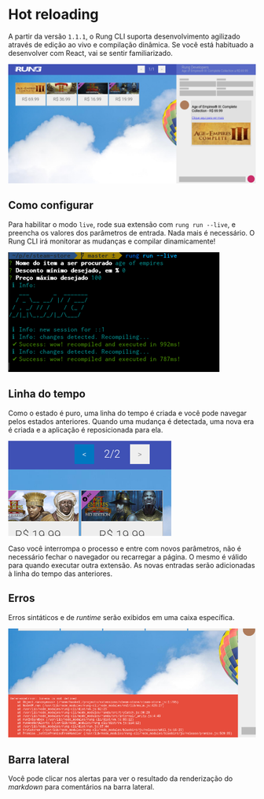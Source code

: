 # Hot reloading

A partir da versão ``1.1.1``, o Rung CLI suporta desenvolvimento agilizado através de edição ao
vivo e compilação dinâmica. Se você está habituado a desenvolver com React, vai se sentir
familiarizado.
 
![Live preview](../img/live-preview.png)

## Como configurar

Para habilitar o modo ``live``, rode sua extensão com ``rung run --live``, e preencha os valores
dos parâmetros de entrada. Nada mais é necessário. O Rung CLI irá monitorar as mudanças e
compilar dinamicamente!

![Live console](../img/live-console.png)

## Linha do tempo

Como o estado é puro, uma linha do tempo é criada e você pode navegar pelos estados anteriores.
Quando uma mudança é detectada, uma nova era é criada e a aplicação é reposicionada para ela.

![Live timeline](../img/live-timeline.png)

Caso você interrompa o processo e entre com novos parâmetros, não é necessário fechar o navegador
ou recarregar a página. O mesmo é válido para quando executar outra extensão. As novas entradas
serão adicionadas à linha do tempo das anteriores.

## Erros

Erros sintáticos e de *runtime* serão exibidos em uma caixa específica.

![Live error](../img/live-error.png)

## Barra lateral

Você pode clicar nos alertas para ver o resultado da renderização do *markdown* para comentários
na barra lateral.

